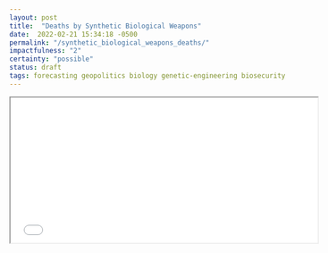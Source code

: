 ```yaml
---
layout: post
title:  "Deaths by Synthetic Biological Weapons"
date:  2022-02-21 15:34:18 -0500
permalink: "/synthetic_biological_weapons_deaths/"
impactfulness: "2"
certainty: "possible"
status: draft
tags: forecasting geopolitics biology genetic-engineering biosecurity
---
```


<iframe src="//d3s0w6fek99l5b.cloudfront.net/s/1/questions/embed/5943/" width="550" height="260"></iframe>
